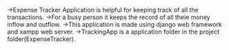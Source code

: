 ->Expense Tracker Application is helpful for keeping track of all the transactions.
->For a busy person it keeps the record of all theie money inflow and outflow.
->This application is made using django web framework and xampp web server.
->TrackingApp is a application folder in the project folder(ExpenseTracker).

